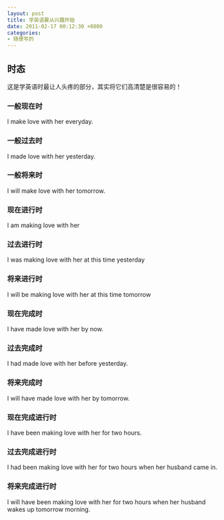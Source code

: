 ```yaml
---
layout: post
title: 学英语要从兴趣开始
date: 2011-02-17 00:12:30 +0800
categories:
- 随便写的
---
```


## 时态

这是学英语时最让人头疼的部分，其实将它们高清楚是很容易的！

### 一般现在时

I make love with her everyday.

### 一般过去时

I made love with her yesterday.

### 一般将来时

I will make love with her tomorrow.

### 现在进行时

I am making love with her

### 过去进行时

I was making love with her at this time yesterday

### 将来进行时

I will be making love with her at this time tomorrow

### 现在完成时

I have made love with her by now.

### 过去完成时

I had made love with her before yesterday.

### 将来完成时

I will have made love with her by tomorrow.

### 现在完成进行时

I have been making love with her for two hours.

### 过去完成进行时

I had been making love with her for two hours when her husband came in.

### 将来完成进行时

I will have been making love with her for two hours when her husband wakes up tomorrow morning.